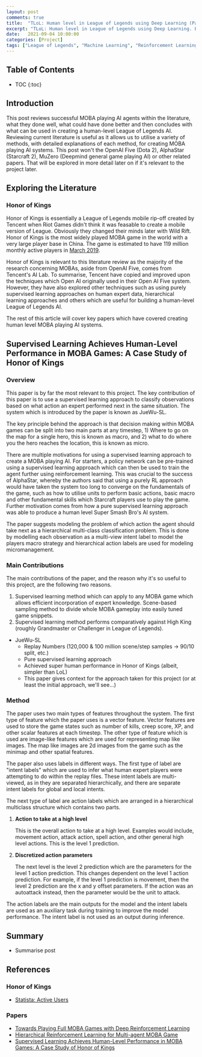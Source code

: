 ```yaml
---
layout: post
comments: true
title:  "TLoL: Human level in League of Legends using Deep Learning (Part 4 - Exploring the Literature)"
excerpt: "TLoL: Human level in League of Legends using Deep Learning. Existing solutions, problem analysis, initial ideas, data exploration, visualisation, intuition and possible solutions."
date:   2021-09-04 10:00:00
categories: [Project]
tags: ["League of Legends", "Machine Learning", "Reinforcement Learning", "TLoL"]
---
```


## Table of Contents

* TOC
{:toc}

## Introduction

This post reviews successful MOBA playing AI agents within the literature, what they done
well, what could have done better and then concludes with what can be used in creating
a human-level League of Legends AI. Reviewing current literature is useful as it allows
us to utilise a variety of methods, with detailed explanations of each method, for
creating MOBA playing AI systems. This post won't the OpenAI Five (Dota 2), AlphaStar
(Starcraft 2), MuZero (Deepmind general game playing AI) or other related papers.
That will be explored in more detail later on if it's relevant to the project later.

## Exploring the Literature

### Honor of Kings
Honor of Kings is essentially a League of Legends mobile
rip-off created by Tencent when Riot Games didn't think it was feasable to create a
mobile version of League. Obviously they changed their minds later with Wild Rift. Honor
of Kings is the most widely played MOBA game in the world with a very large player base
in China. The game is estimated to have 119 million monthly active players in
[March 2019](https://www.statista.com/statistics/1004699/china-number-of-monthly-active-users-of-tencent-mobile-game-honour-of-kings/#:~:text=Premium%20statistics-,Number%20of%20monthly%20active%20users%20of,Honor%20of%20Kings%202018%2D2019&text=This%20statistic%20shows%20the%20number,dropped%20to%20around%20119%20million).

Honor of Kings is relevant to this literature review as the majority of the research
concerning MOBAs, aside from OpenAI Five, comes from Tencent's AI Lab.
To summarise, Tencent have copied and improved upon the techniques which Open AI originally 
used in their Open AI Five system.
However, they have also explored other techniques such as using purely supervised
learning approaches on human expert data, hierarchical learning approaches and others
which are useful for building a human-level League of Legends AI.

The rest of this article will cover key papers which have covered creating human level
MOBA playing AI systems.

<!--
### Towards Playing Full MOBA Games with Deep Reinforcement Learning

#### Relevance

This paper presents SOTA results for Honor of Kings and has been massively deployed on Honor of Kings for over 600,000 games against High King level players, which
is the equivalent of about grandmaster or challenger in League of Legends.

#### Summary

The paper proposes a curriculum self-play learning environment, similar to the one used
in AlphaStar by Deepmind, off-policy adaptation, multi-head value estimation (similar to
the attention layer in transformer networks), MCTS for assigning training and playing a large
number of heroes.

#### Useful Ideas

The majority of these techniques are useful in the context of building a reinforcement
learning system to train an agent which won't be useful for creating a human-level League AI
using replay data. However, there are many smaller techniques used by the paper which can
be applied to training the human-level League AI. For instance, the paper suggests using
action masks over actions which can not be performed at a certain timestep to prevent
exploration of actions which are not possible (invalid actions can still be selected in the
OpenAI Five paper as far as I can tell. I think the way they avoid performing the action is
by picking the next available action which the policy network thinks is good).

Another interesting idea the paper proposes is that the order in which certain concepts are
presented to a deep learning agent affect training. The paper explains how disordered hero
lineups affect performance. What this means, in the reinforcement learning context of the 
paper, is that training using a large variety of situations causes the agent to forget
strategies which it has learned and also slows convergence as the agent is being trained on
and evaluated against a wider variety of situations.

The paper trains agents to perform easy tasks by using fixed lineups. This is done as follows.
Divide the lineup of 40-heroes into 4 groups of 10 heroes. For each 10-hero grouping,
find lineups which have a 50%-win rate based on human playing statistics. 50% is chosen
as this indicates the matchups are even, so the drafts which are being played against
each other don't have an advantage over each other. Having drafts with even win-rates
are the most stable training regime for policy improvement.
-->

## Supervised Learning Achieves Human-Level Performance in MOBA Games: A Case Study of Honor of Kings

### Overview

This paper is by far the most relevant to this project. The key contribution
of this paper is to use a supervised learning approach to classify observations
based on what action an expert performed next in the same situation. The system
which is introduced by the paper is known as JueWu-SL.

The key principle behind the approach is that decision making within MOBA games
can be split into two main parts at any timestep, 1) Where to go on the map for
a single hero, this is known as macro, and 2) what to do where you the hero
reaches the location, this is known as micro.

There are multiple motivations for using a supervised learning approach to create
a MOBA playing AI. For starters, a policy network can be pre-trained using a
supervised learning approach which can then be used to train the agent further
using reinforcement learning. This was crucial to the success of AlphaStar, whereby
the authors said that using a purely RL approach would have taken the system too
long to converge on the fundamentals of the game, such as how to utilise units
to perform basic actions, basic macro and other fundamental skills which Starcraft
players use to play the game. Further motivation comes from how a pure supervised
learning approach <!-- Fill in with reference to Super Smash Bros SL system--> was
able to produce a human level Super Smash Bro's AI system.

The paper suggests modeling the problem of which action the agent should take next
as a hierarchical multi-class classification problem. This is done by modelling
each observation as a multi-view intent label to model the players macro strategy
and hierarchical action labels are used for modeling micromanagement.

<!-- put in example image here of the macro and micro hierarchical labelling-->

### Main Contributions

The main contributions of the paper, and the reason why it's so useful to this
project, are the following two reasons.

1. Supervised learning method which can apply to any MOBA game which allows
   efficient incorporation of expert knowledge. Scene-based sampling method
   to divide whole MOBA gameplay into easily tuned game snippets.
2. Supervised learning method performs comparatively against High King (roughly
   Grandmaster or Challenger in League of Legends).

- JueWu-SL
  - Replay Numbers (120,000 & 100 million scene/step samples -> 90/10 split, etc.)
  - Pure supervised learning approach
  - Achieved super human performance in Honor of Kings (albeit, simpler than LoL)
  - This paper gives context for the approach taken for this project
    (or at least the initial approach, we'll see...)

### Method

The paper uses two main types of features throughout the system. The first type
of feature which the paper uses is a vector feature. Vector features are used to
store the game states such as number of kills, creep score, XP, and other scalar
features at each timestep. The other type of feature which is used are image-like
features which are used for representing map like images. The map like images
are 2d images from the game such as the minimap and other spatial features.

The paper also uses labels in different ways. The first type of label are "intent
labels" which are used to infer what human expert players were attempting to do
within the replay files. These intent labels are multi-viewed, as in they are
separated hierarchically, and there are separate intent labels for global and local
intents.

The next type of label are action labels which are arranged in a hierarchical
multiclass structure which contains two parts.

1. **Action to take at a high level**

   This is the overall action to take at a high level. Examples would include,
   movement action, attack action, spell action, and other general high level
   actions. This is the level 1 prediction.

2. **Discretized action parameters**

   The next level is the level 2 prediction which are the parameters for the
   level 1 action prediction. This changes dependent on the level 1 action
   prediction. For example, if the level 1 prediction is movement, then the
   level 2 prediction are the x and y offset parameters. If the action was
   an autoattack instead, then the parameter would be the unit to attack.

The action labels are the main outputs for the model and the intent labels
are used as an auxiliary task during training to improve the model performance.
The intent label is not used as an output during inference.

<!--
### Hierarchical Reinforcement Learning for Multi-agent MOBA Game
-->

## Summary

- Summarise post

## References

<!--
### Game Theory
- [Wikipedia: Nash Equilibrium](https://en.wikipedia.org/wiki/Nash_equilibrium)
-->

### Honor of Kings
- [Statista: Active Users](https://www.statista.com/statistics/1004699/china-number-of-monthly-active-users-of-tencent-mobile-game-honour-of-kings/#:~:text=Premium%20statistics-,Number%20of%20monthly%20active%20users%20of,Honor%20of%20Kings%202018%2D2019&text=This%20statistic%20shows%20the%20number,dropped%20to%20around%20119%20million)

### Papers

- [Towards Playing Full MOBA Games with Deep Reinforcement Learning](https://arxiv.org/pdf/2011.12692.pdf)
- [Hierarchical Reinforcement Learning for Multi-agent MOBA Game](https://arxiv.org/pdf/1901.08004.pdf)
- [Supervised Learning Achieves Human-Level Performance in MOBA Games: A Case Study of Honor of Kings](https://ieeexplore.ieee.org/stamp/stamp.jsp?tp=&arnumber=9248616)

<!--
- JueWu-SL
- OpenAI Five
- PyLoL (act spec, obs spec)
- GCP (Pre-Emptible)
- etc.
-->